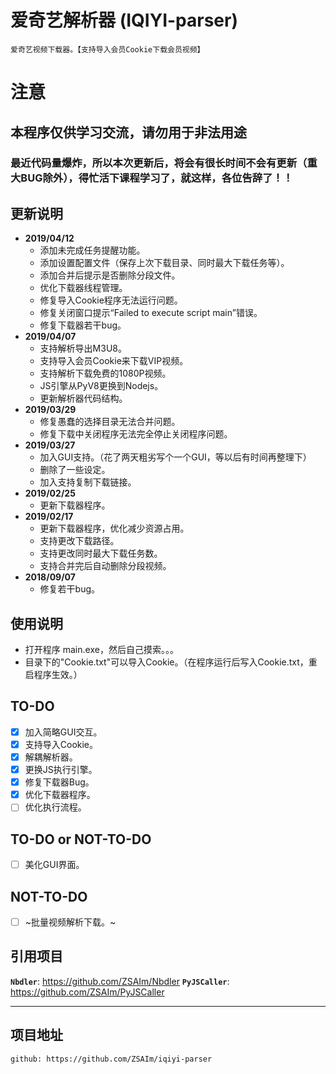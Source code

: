 # 爱奇艺解析器 (IQIYI-parser)

	爱奇艺视频下载器。【支持导入会员Cookie下载会员视频】

# 注意
## 本程序仅供学习交流，请勿用于非法用途


### 最近代码量爆炸，所以本次更新后，将会有很长时间不会有更新（重大BUG除外），得忙活下课程学习了，就这样，各位告辞了！！

## 更新说明
* **2019/04/12**
	* 添加未完成任务提醒功能。
	* 添加设置配置文件（保存上次下载目录、同时最大下载任务等）。
	* 添加合并后提示是否删除分段文件。
	* 优化下载器线程管理。
	* 修复导入Cookie程序无法运行问题。	
	* 修复关闭窗口提示“Failed to execute script main”错误。
	* 修复下载器若干bug。
* **2019/04/07**
	* 支持解析导出M3U8。
	* 支持导入会员Cookie来下载VIP视频。
	* 支持解析下载免费的1080P视频。
	* JS引擎从PyV8更换到Nodejs。
	* 更新解析器代码结构。
* **2019/03/29**
	* 修复愚蠢的选择目录无法合并问题。
	* 修复下载中关闭程序无法完全停止关闭程序问题。
* **2019/03/27**
	* 加入GUI支持。（花了两天粗劣写个一个GUI，等以后有时间再整理下）
	* 删除了一些设定。
	* 加入支持复制下载链接。  
* **2019/02/25**
	* 更新下载器程序。
* **2019/02/17**
	* 更新下载器程序，优化减少资源占用。
	* 支持更改下载路径。
	* 支持更改同时最大下载任务数。
	* 支持合并完后自动删除分段视频。
* **2018/09/07**
	* 修复若干bug。


## 使用说明

* 打开程序 main.exe，然后自己摸索。。。
* 目录下的"Cookie.txt"可以导入Cookie。（在程序运行后写入Cookie.txt，重启程序生效。）


## TO-DO

* [x] 加入简略GUI交互。
* [x] 支持导入Cookie。
* [x] 解耦解析器。
* [x] 更换JS执行引擎。
* [x] 修复下载器Bug。
* [x] 优化下载器程序。
* [ ] 优化执行流程。

## TO-DO or NOT-TO-DO

* [ ] 美化GUI界面。

## NOT-TO-DO

* [ ] ~批量视频解析下载。~


## 引用项目
__``Nbdler``__: https://github.com/ZSAIm/Nbdler
__``PyJSCaller``__: https://github.com/ZSAIm/PyJSCaller

***
## 项目地址
	github: https://github.com/ZSAIm/iqiyi-parser
